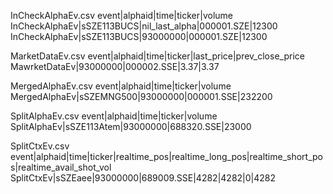 InCheckAlphaEv.csv
event|alphaid|time|ticker|volume
InCheckAlphaEv|sSZE113BUCS|nil_last_alpha|000001.SZE|12300
InCheckAlphaEv|sSZE113BUCS|93000000|000001.SZE|12300

MarketDataEv.csv
event|alphaid|time|ticker|last_price|prev_close_price
MawrketDataEv|93000000|000002.SSE|3.37|3.37

MergedAlphaEv.csv
event|alphaid|time|ticker|volume
MergedAlphaEv|sSZEMNG500|93000000|000001.SSE|232200

SplitAlphaEv.csv
event|alphaid|time|ticker|volume
SplitAlphaEv|sSZE113Atem|93000000|688320.SSE|23000

SplitCtxEv.csv
event|alphaid|time|ticker|realtime_pos|realtime_long_pos|realtime_short_pos|realtime_avail_shot_vol
SplitCtxEv|sSZEaee|93000000|689009.SSE|4282|4282|0|4282
